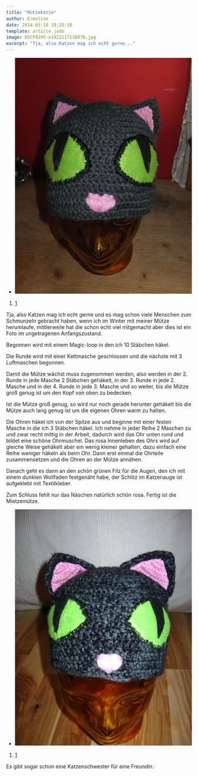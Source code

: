 ```yaml
---
title: "Mützekatze"
author: Ermeline
date: 2014-05-18 18:25:10
template: article.jade
image: DSCF0295-e1422117136878.jpg
excerpt: "Tja, also Katzen mag ich echt gerne..."
---
```


-   ![DSCF0295](DSCF0295-e1422117136878.jpg)

1.  [1](#)

Tja, also Katzen mag ich echt gerne und es mag schon viele Menschen zum
Schmunzeln gebracht haben, wenn ich im Winter mit meiner Mütze
herumlaufe, mittlerweile hat die schon echt viel mitgemacht aber dies
ist ein Foto im ungetragenen Anfangszustand.

Begonnen wird mit einem Magic-loop in den ich 10 Stäbchen häkel.

Die Runde wird mit einer Kettmasche geschlossen und die nächste mit 3
Luftmaschen begonnen.

Damit die Mütze wächst muss zugenommen werden, also werden in der 2.
Runde in jede Masche 2 Stäbchen gehäkelt, in der 3. Runde in jede 2.
Masche und in der 4. Runde in jede 3. Masche und so weiter, bis die
Mütze groß genug ist um den Kopf von oben zu bedecken.

Ist die Mütze groß genug, so wird nur noch gerade herunter gehäkelt bis
die Mütze auch lang genug ist um die eigenen Ohren warm zu halten.

Die Ohren häkel ich von der Spitze aus und beginne mit einer festen
Masche in die ich 3 Stäbchen häkel. Ich nehme in jeder Reihe 2 Maschen
zu und zwar recht mittig in der Arbeit, dadurch wird das Ohr unten rund
und bildet eine schöne Ohrmuschel. Das rosa Innenleben des Ohrs wird auf
gleiche Weise gehäkelt aber ein wenig kleiner gehalten, dazu einfach
eine Reihe weniger häkeln als beim Ohr. Dann erst einmal die Ohrteile
zusammensetzen und die Ohren an der Mütze annähen.

Danach geht es dann an den schön grünen Filz für die Augen, den ich mit
einem dunklen Wollfaden festgenäht habe, der Schlitz im Katzenauge ist
aufgeklebt mit Textilkleber.

Zum Schluss fehlt nur das Näschen natürlich schön rosa. Fertig ist die
Mietzemütze.

-   ![IMG\_4427](IMG_4427-e1422117333249.jpg)

1.  [1](#)

Es gibt sogar schon eine Katzenschwester für eine Freundin.


